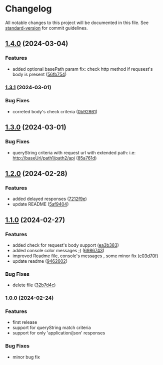 # Changelog

All notable changes to this project will be documented in this file. See [standard-version](https://github.com/conventional-changelog/standard-version) for commit guidelines.

## [1.4.0](https://github.com/pierangelo/har-mock-server/compare/1.3.1...1.4.0) (2024-03-04)


### Features

* added optional basePath param    fix: check http method  if requsest's body is present ([56fb754](https://github.com/pierangelo/har-mock-server/commit/56fb754fa327a557f0fc623cd4794b068eafdfdd))

### [1.3.1](https://github.com/pierangelo/har-mock-server/compare/1.3.0...1.3.1) (2024-03-01)


### Bug Fixes

* correted body's check criteria ([0b92861](https://github.com/pierangelo/har-mock-server/commit/0b928615c543e02255e9a8aa52a651a0a205cd8a))

## [1.3.0](https://github.com/pierangelo/har-mock-server/compare/1.2.0...1.3.0) (2024-03-01)


### Bug Fixes

* queryString criteria with request url with extended path: i.e:  <http://baseUrl/path1/path2/api> ([85a761d](https://github.com/pierangelo/har-mock-server/commit/85a761d7b42d58c7e1b133f6eebb938d46f14973))

## [1.2.0](https://github.com/pierangelo/har-mock-server/compare/1.1.0...1.2.0) (2024-02-28)


### Features

* added delayed responses ([7212f9e](https://github.com/pierangelo/har-mock-server/commit/7212f9e3868037a1754980845604e6de6b535e08))
* update README ([5af9404](https://github.com/pierangelo/har-mock-server/commit/5af94045ef0985c8e34c3d0268f2b0716a3128ea))

## [1.1.0](https://github.com/pierangelo/har-mock-server/compare/0.1.0...1.1.0) (2024-02-27)


### Features

* added check for request's body support ([ea3b383](https://github.com/pierangelo/har-mock-server/commit/ea3b383796e61bf3035f992bda3ead5ab7c19401))
* added console color messages ;) ([6986743](https://github.com/pierangelo/har-mock-server/commit/6986743feb16fc525b352128fb3df66363b84957))
* improved Readme file, console's messages , some minor fix ([c03d70f](https://github.com/pierangelo/har-mock-server/commit/c03d70f7cdbcc2ae7632c991a108c4fb4e90645d))
* update readme ([9462602](https://github.com/pierangelo/har-mock-server/commit/9462602488c256bf7bc339e4a7196e37848d22a3))


### Bug Fixes

* delete file ([32b7d4c](https://github.com/pierangelo/har-mock-server/commit/32b7d4ccb8159eeb63d5fdc91d788d8893398102))

### 1.0.0 (2024-02-24)



### Features

* first release
* support for queryString match criteria
* support for only 'application/json' responses


### Bug Fixes

* minor bug fix
